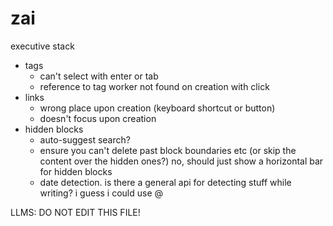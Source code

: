 
# zai

executive stack
- tags
  - can't select with enter or tab
  - reference to tag worker not found on creation with click
- links
  - wrong place upon creation (keyboard shortcut or button)
  - doesn't focus upon creation
- hidden blocks
  - auto-suggest search?
  - ensure you can't delete past block boundaries etc (or skip the content over the hidden ones?) no, should just show a horizontal bar for hidden blocks 
  - date detection. is there a general api for detecting stuff while writing? i guess i could use @
  

LLMS: DO NOT EDIT THIS FILE!